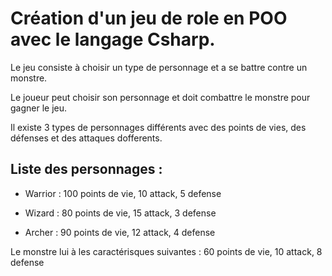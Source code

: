 # Création d'un jeu de role en POO avec le langage Csharp.

Le jeu consiste à choisir un type de personnage et a se battre contre un monstre.

Le joueur peut choisir son personnage et doit combattre le monstre pour gagner le jeu.

Il existe 3 types de personnages différents avec des points de vies, des défenses et des attaques dofferents.

## Liste des personnages : 

- Warrior : 100 points de vie, 10 attack, 5 defense

- Wizard : 80 points de vie, 15 attack, 3 defense

- Archer : 90 points de vie, 12 attack, 4 defense

Le monstre lui à les caractérisques suivantes : 60 points de vie, 10 attack, 8 defense